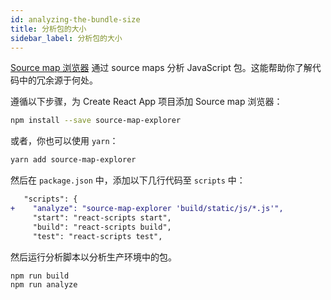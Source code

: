 ```yaml
---
id: analyzing-the-bundle-size
title: 分析包的大小
sidebar_label: 分析包的大小
---
```


[Source map 浏览器](https://www.npmjs.com/package/source-map-explorer) 通过 source maps 分析 JavaScript 包。这能帮助你了解代码中的冗余源于何处。

遵循以下步骤，为 Create React App 项目添加 Source map 浏览器：

```sh
npm install --save source-map-explorer
```

或者，你也可以使用 `yarn`：

```sh
yarn add source-map-explorer
```

然后在 `package.json` 中，添加以下几行代码至 `scripts` 中：

```diff
   "scripts": {
+    "analyze": "source-map-explorer 'build/static/js/*.js'",
     "start": "react-scripts start",
     "build": "react-scripts build",
     "test": "react-scripts test",
```

然后运行分析脚本以分析生产环境中的包。

```sh
npm run build
npm run analyze
```
